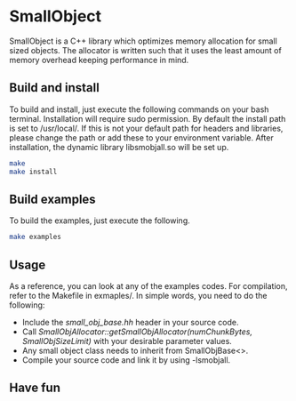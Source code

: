 # SmallObject

SmallObject is a C++ library which optimizes memory allocation for small sized objects. The allocator is written such that it uses the least amount of memory overhead keeping performance in mind.

## Build and install

To build and install, just execute the following commands on your bash terminal. Installation will require sudo permission. By default the install path is set to /usr/local/. If this is not your default path for headers and libraries, please change the path or add these to your environment variable. After installation, the dynamic library libsmobjall.so will be set up.

```bash
make
make install
```

## Build examples

To build the examples, just execute the following.

```bash
make examples
```

## Usage

As a reference, you can look at any of the examples codes. For compilation, refer to the Makefile in exmaples/. In simple words, you need to do the following:
* Include the *small_obj_base.hh* header in your source code.
* Call *SmallObjAllocator::getSmallObjAllocator(numChunkBytes, SmallObjSizeLimit)* with your desirable parameter values.
* Any small object class needs to inherit from SmallObjBase<>.
* Compile your source code and link it by using -lsmobjall.

## Have fun